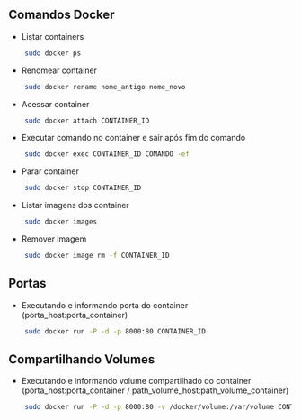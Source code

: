## Comandos Docker
- Listar containers
```bash
    sudo docker ps
```

- Renomear container
```bash
    sudo docker rename nome_antigo nome_novo
```

- Acessar container
```bash
    sudo docker attach CONTAINER_ID
```

- Executar comando no container e sair após fim do comando
```bash
    sudo docker exec CONTAINER_ID COMANDO -ef
```

- Parar container
```bash
    sudo docker stop CONTAINER_ID
```

- Listar imagens dos container
```bash
    sudo docker images
```

- Remover imagem
```bash
    sudo docker image rm -f CONTAINER_ID
```

## Portas
- Executando e informando porta do container (porta_host:porta_container)
```bash
    sudo docker run -P -d -p 8000:80 CONTAINER_ID
```

## Compartilhando Volumes
- Executando e informando volume compartilhado do container (porta_host:porta_container / path_volume_host:path_volume_container)
```bash
    sudo docker run -P -d -p 8000:80 -v /docker/volume:/var/volume CONTAINER_ID
```